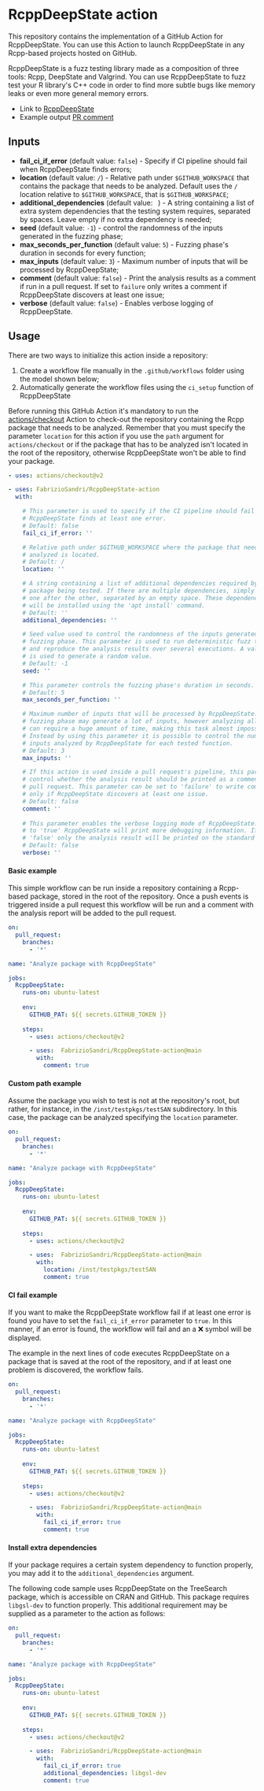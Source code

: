 # RcppDeepState action
This repository contains the implementation of a GitHub Action for RcppDeepState. You can use this Action to launch RcppDeepState in any Rcpp-based projects hosted on GitHub.

RcppDeepState is a fuzz testing library made as a composition of three tools: Rcpp, DeepState and Valgrind. You can use RcppDeepState to fuzz test your R library's C++ code in order to find more subtle bugs like memory leaks or even more general memory errors. 

* Link to [RcppDeepState](https://github.com/FabrizioSandri/RcppDeepState)
* Example output [PR comment](https://github.com/tdhock/binsegRcpp/pull/13#issuecomment-1198628365)

## Inputs
-   **fail_ci_if_error** (default value: `false`) - Specify if CI pipeline should fail when RcppDeepState finds errors;
-   **location** (default value: `/`) - Relative path under `$GITHUB_WORKSPACE` that contains the package that needs to be analyzed. Default uses the `/` location relative to `$GITHUB_WORKSPACE`, that is `$GITHUB_WORKSPACE`;
-   **additional_dependencies** (default value: ` `) - A string containing a list of extra system dependencies that the testing system requires, separated by spaces. Leave empty if no extra dependency is needed;
-   **seed** (default value: `-1`) - control the randomness of the inputs generated in the fuzzing phase;
-   **max_seconds_per_function** (default value: `5`) - Fuzzing phase's duration in seconds for every function;
-   **max_inputs** (default value: `3`) - Maximum number of inputs that will be processed by RcppDeepState;
-   **comment** (default value: `false`) - Print the analysis results as a comment if run in a pull request. If set to `failure` only writes a comment if RcppDeepState discovers at least one issue;
-   **verbose** (default value: `false`) - Enables verbose logging of RcppDeepState.

## Usage
There are two ways to initialize this action inside a repository:
1. Create a workflow file manually in the `.github/workflows` folder using the model shown below; 
2. Automatically generate the workflow files using the `ci_setup` function of RcppDeepState

Before running this GitHub Action it's mandatory to run the [actions/checkout](https://github.com/actions/checkout) Action to check-out the repository containing the Rcpp package that needs to be analyzed. Remember that you must specify the parameter `location` for this action if you use the `path` argument for `actions/checkout` or if the package that has to be analyzed isn't located in the root of the repository, otherwise RcppDeepState won't be able to find your package.

```yaml
- uses: actions/checkout@v2

- uses: FabrizioSandri/RcppDeepState-action
  with:

    # This parameter is used to specify if the CI pipeline should fail when 
    # RcppDeepState finds at least one error.
    # Default: false
    fail_ci_if_error: ''

    # Relative path under $GITHUB_WORKSPACE where the package that needs to be
    # analyzed is located.
    # Default: / 
    location: ''

    # A string containing a list of additional dependencies required by the
    # package being tested. If there are multiple dependencies, simply put them 
    # one after the other, separated by an empty space. These dependencies
    # will be installed using the 'apt install' command.
    # Default: ''
    additional_dependencies: ''

    # Seed value used to control the randomness of the inputs generated in the 
    # fuzzing phase. This parameter is used to run deterministic fuzz testing 
    # and reproduce the analysis results over several executions. A value of -1
    # is used to generate a random value. 
    # Default: -1
    seed: ''

    # This parameter controls the fuzzing phase's duration in seconds. 
    # Default: 5
    max_seconds_per_function: ''

    # Maximum number of inputs that will be processed by RcppDeepState. The 
    # fuzzing phase may generate a lot of inputs, however analyzing all of them
    # can require a huge amount of time, making this task almost impossible.
    # Instead by using this parameter it is possible to control the number of 
    # inputs analyzed by RcppDeepState for each tested function. 
    # Default: 3
    max_inputs: ''

    # If this action is used inside a pull request's pipeline, this parameter
    # control whether the analysis result should be printed as a comment in the 
    # pull request. This parameter can be set to 'failure' to write comments
    # only if RcppDeepState discovers at least one issue.  
    # Default: false
    comment: ''
    
    # This parameter enables the verbose logging mode of RcppDeepState. If set 
    # to 'true' RcppDeepState will print more debugging information. If set to
    # 'false' only the analysis result will be printed on the standard output.
    # Default: false
    verbose: ''
```

#### Basic example
This simple workflow can be run inside a repository containing a Rcpp-based package, stored in the root of the repository. Once a push events is triggered inside a pull request this workflow will be run and a comment with the analysis report will be added to the pull request. 
```yaml
on:
  pull_request:
    branches: 
      - '*'

name: "Analyze package with RcppDeepState"

jobs:
  RcppDeepState:
    runs-on: ubuntu-latest
    
    env:
      GITHUB_PAT: ${{ secrets.GITHUB_TOKEN }}
      
    steps:      
      - uses: actions/checkout@v2 

      - uses:  FabrizioSandri/RcppDeepState-action@main
        with:
          comment: true
```

#### Custom path example
Assume the package you wish to test is not at the repository's root, but rather, for instance, in the `/inst/testpkgs/testSAN` subdirectory. In this case, the package can be analyzed specifying the `location` parameter. 

```yaml
on:
  pull_request:
    branches: 
      - '*'

name: "Analyze package with RcppDeepState"

jobs:
  RcppDeepState:
    runs-on: ubuntu-latest
    
    env:
      GITHUB_PAT: ${{ secrets.GITHUB_TOKEN }}
      
    steps:      
      - uses: actions/checkout@v2 

      - uses:  FabrizioSandri/RcppDeepState-action@main
        with:
          location: /inst/testpkgs/testSAN
          comment: true
```

#### CI fail example
If you want to make the RcppDeepState workflow fail if at least one error is found you have to set the `fail_ci_if_error` parameter to `true`. In this manner, if an error is found, the workflow will fail and an a :x: symbol will be displayed.

The example in the next lines of code executes RcppDeepState on a package that is saved at the root of the repository, and if at least one problem is discovered, the workflow fails. 

```yaml
on:
  pull_request:
    branches: 
      - '*'

name: "Analyze package with RcppDeepState"

jobs:
  RcppDeepState:
    runs-on: ubuntu-latest
    
    env:
      GITHUB_PAT: ${{ secrets.GITHUB_TOKEN }}
      
    steps:      
      - uses: actions/checkout@v2 

      - uses:  FabrizioSandri/RcppDeepState-action@main
        with:
          fail_ci_if_error: true
          comment: true
```

#### Install extra dependencies
If your package requires a certain system dependency to function properly, you may add it to the `additional_dependencies` argument.

The following code sample uses RcppDeepState on the TreeSearch package, which is accessible on CRAN and GitHub. This package requires `libgsl-dev` to function properly. This additional requirement may be supplied as a parameter to the action as follows: 

```yaml
on:
  pull_request:
    branches: 
      - '*'

name: "Analyze package with RcppDeepState"

jobs:
  RcppDeepState:
    runs-on: ubuntu-latest
    
    env:
      GITHUB_PAT: ${{ secrets.GITHUB_TOKEN }}
      
    steps:      
      - uses: actions/checkout@v2 

      - uses:  FabrizioSandri/RcppDeepState-action@main
        with:
          fail_ci_if_error: true
          additional_dependencies: libgsl-dev
          comment: true
```
